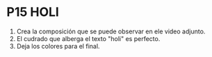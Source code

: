 # P15 HOLI

1. Crea la composición que se puede observar en ele video adjunto.
2. El cudrado que alberga el texto "holi" es perfecto.
3. Deja los colores para el final.